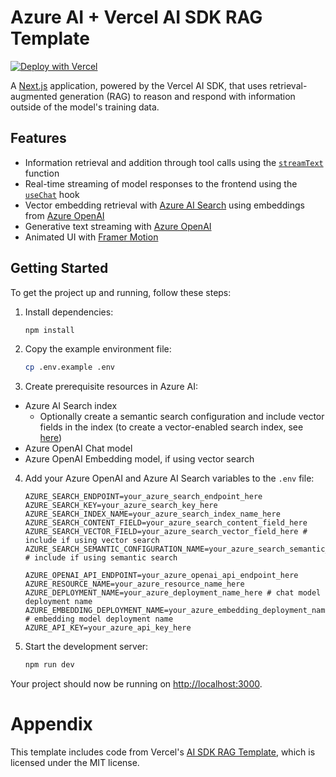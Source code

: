 # Azure AI + Vercel AI SDK RAG Template

[![Deploy with Vercel](https://vercel.com/button)](https://vercel.com/new/clone?repository-url=https%3A%2F%2Fgithub.com%2Fnicoalbanese%2Fai-sdk-rag-template&env=OPENAI_API_KEY&envDescription=You%20will%20need%20an%20OPENAI%20API%20Key.&project-name=ai-sdk-rag&repository-name=ai-sdk-rag&stores=%5B%7B%22type%22%3A%22postgres%22%7D%5D&skippable-integrations=1)

A [Next.js](https://nextjs.org/) application, powered by the Vercel AI SDK, that uses retrieval-augmented generation (RAG) to reason and respond with information outside of the model's training data.

## Features

- Information retrieval and addition through tool calls using the [`streamText`](https://sdk.vercel.ai/docs/reference/ai-sdk-core/stream-text) function
- Real-time streaming of model responses to the frontend using the [`useChat`](https://sdk.vercel.ai/docs/reference/ai-sdk-ui/use-chat) hook
- Vector embedding retrieval with [Azure AI Search](https://learn.microsoft.com/en-us/azure/search/search-what-is-azure-search) using embeddings from [Azure OpenAI](https://learn.microsoft.com/en-us/azure/ai-services/openai/overview)
- Generative text streaming with [Azure OpenAI](https://learn.microsoft.com/en-us/azure/ai-services/openai/overview)
- Animated UI with [Framer Motion](https://www.framer.com/motion/)

## Getting Started

To get the project up and running, follow these steps:

1. Install dependencies:

   ```bash
   npm install
   ```

2. Copy the example environment file:

   ```bash
   cp .env.example .env
   ```

3. Create prerequisite resources in Azure AI:
- Azure AI Search index
  - Optionally create a semantic search configuration and include vector fields in the index (to create a vector-enabled search index, see [here](https://learn.microsoft.com/en-us/azure/search/))
- Azure OpenAI Chat model
- Azure OpenAI Embedding model, if using vector search


4. Add your Azure OpenAI and Azure AI Search variables to the `.env` file:

   ```
   AZURE_SEARCH_ENDPOINT=your_azure_search_endpoint_here
   AZURE_SEARCH_KEY=your_azure_search_key_here
   AZURE_SEARCH_INDEX_NAME=your_azure_search_index_name_here
   AZURE_SEARCH_CONTENT_FIELD=your_azure_search_content_field_here
   AZURE_SEARCH_VECTOR_FIELD=your_azure_search_vector_field_here # include if using vector search
   AZURE_SEARCH_SEMANTIC_CONFIGURATION_NAME=your_azure_search_semantic_configuration_name_here # include if using semantic search

   AZURE_OPENAI_API_ENDPOINT=your_azure_openai_api_endpoint_here
   AZURE_RESOURCE_NAME=your_azure_resource_name_here
   AZURE_DEPLOYMENT_NAME=your_azure_deployment_name_here # chat model deployment name
   AZURE_EMBEDDING_DEPLOYMENT_NAME=your_azure_embedding_deployment_name_here # embedding model deployment name
   AZURE_API_KEY=your_azure_api_key_here
   ```

5. Start the development server:
   ```bash
   npm run dev
   ```

Your project should now be running on [http://localhost:3000](http://localhost:3000).

# Appendix

This template includes code from Vercel's [AI SDK RAG Template](https://github.com/vercel-labs/ai-sdk-preview-rag), which is licensed under the MIT license.

